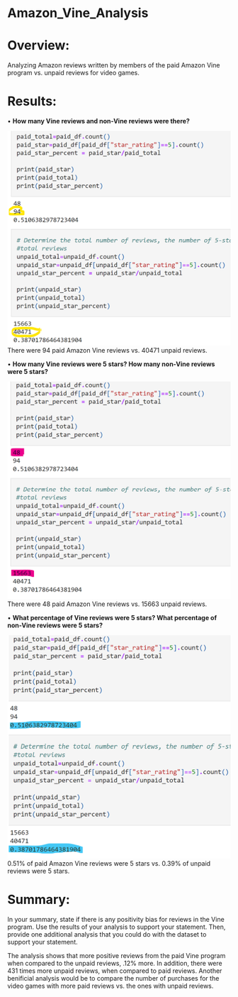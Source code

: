 # Amazon_Vine_Analysis

# Overview: 

Analyzing Amazon reviews written by members of the paid Amazon Vine program vs. unpaid reviews for video games.

# Results: 

•	**How many Vine reviews and non-Vine reviews were there?**

![Vine_Reviews](/Resources/Vine_Reviews.png)
There were 94 paid Amazon Vine reviews vs. 40471 unpaid reviews.

•	**How many Vine reviews were 5 stars? How many non-Vine reviews were 5 stars?**

![5_star_reviews](/Resources/5_star_reviews.png)
There were 48 paid Amazon Vine reviews vs. 15663 unpaid reviews.

•	**What percentage of Vine reviews were 5 stars? What percentage of non-Vine reviews were 5 stars?**

![percent](/Resources/percent.png)
0.51% of paid Amazon Vine reviews were 5 stars vs. 0.39% of unpaid reviews were 5 stars.

# Summary: 

In your summary, state if there is any positivity bias for reviews in the Vine program. Use the results of your analysis to support your statement. Then, provide one additional analysis that you could do with the dataset to support your statement.

The analysis shows that more positive reviews from the paid Vine program when compared to the unpaid reviews, .12% more. In addition, there were 431 times more unpaid reviews, when compared to paid reviews.
Another benificial analysis would be to compare the number of purchases for the video games with more paid reviews vs. the ones with unpaid reviews.
